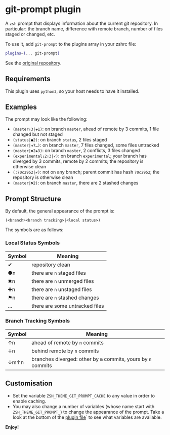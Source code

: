 # git-prompt plugin

A `zsh` prompt that displays information about the current git repository. In particular:
the branch name, difference with remote branch, number of files staged or changed, etc.

To use it, add `git-prompt` to the plugins array in your zshrc file:

```zsh
plugins=(... git-prompt)
```

See the [original repository](https://github.com/olivierverdier/zsh-git-prompt).

## Requirements

This plugin uses `python3`, so your host needs to have it installed.

## Examples

The prompt may look like the following:

- `(master↑3|✚1)`: on branch `master`, ahead of remote by 3 commits, 1 file changed but not staged
- `(status|●2)`: on branch `status`, 2 files staged
- `(master|✚7…)`: on branch `master`, 7 files changed, some files untracked
- `(master|✖2✚3)`: on branch `master`, 2 conflicts, 3 files changed
- `(experimental↓2↑3|✔)`: on branch `experimental`; your branch has diverged by 3 commits, remote by 2 commits; the
  repository is otherwise clean
- `(:70c2952|✔)`: not on any branch; parent commit has hash `70c2952`; the repository is otherwise clean
- `(master|⚑2)`: on branch `master`, there are 2 stashed changes

## Prompt Structure

By default, the general appearance of the prompt is:

```text
(<branch><branch tracking>|<local status>)
```

The symbols are as follows:

### Local Status Symbols

| Symbol | Meaning                        |
|--------|--------------------------------|
| ✔      | repository clean               |
| ●n     | there are `n` staged files     |
| ✖n     | there are `n` unmerged files   |
| ✚n     | there are `n` unstaged files   |
| ⚑n     | there are `n` stashed changes  |
| …      | there are some untracked files |

### Branch Tracking Symbols

| Symbol | Meaning                                                       |
|--------|---------------------------------------------------------------|
| ↑n     | ahead of remote by `n` commits                                |
| ↓n     | behind remote by `n` commits                                  |
| ↓m↑n   | branches diverged: other by `m` commits, yours by `n` commits |

## Customisation

- Set the variable `ZSH_THEME_GIT_PROMPT_CACHE` to any value in order to enable caching.
- You may also change a number of variables (whose name start with `ZSH_THEME_GIT_PROMPT_`)
  to change the appearance of the prompt. Take a look at the bottom of the [plugin file](git-prompt.plugin.zsh)`
  to see what variables are available.

**Enjoy!**
